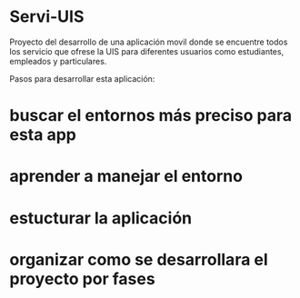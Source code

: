 # Servi-UIS
Proyecto del desarrollo de una aplicación movil donde se encuentre todos los servicio que ofrese la UIS para diferentes usuarios como estudiantes, empleados y particulares.

Pasos para desarrollar esta aplicación:

# buscar el entornos más preciso para esta app
# aprender a manejar el entorno
# estucturar la aplicación
# organizar como se desarrollara el proyecto por fases

